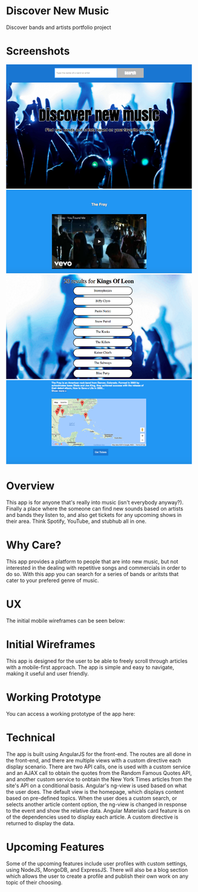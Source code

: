 <h1>Discover New Music</h1>

Discover bands and artists portfolio project

<h1>Screenshots</h1>

![Screenshot](https://github.com/ryj1023/Discover-The-Music-App/blob/master/Screenshot3.png)
![Screenshot](https://github.com/ryj1023/Discover-The-Music-App/blob/master/Screenshot1.png)
![Screenshot](https://github.com/ryj1023/Discover-The-Music-App/blob/master/Screenshot2.png)
![Screenshot](https://github.com/ryj1023/Discover-The-Music-App/blob/master/Screenshot4.png)

<h1>Overview</h1>

This app is for anyone that's really into music (isn't everybody anyway?). Finally a place where the someone can find new sounds based on artists and bands they listen to, and also get tickets for any upcoming shows in their area. Think Spotify, YouTube, and stubhub all in one. 

<h1>Why Care?</h1>

This app provides a platform to people that are into new music, but not interested in the dealing with repetitive songs and commercials in order to do so. With this app you can search for a series of bands or aritsts that cater to your prefered genre of music.

<h1>UX</h1>

The initial mobile wireframes can be seen below:

<h1>Initial Wireframes</h1>

This app is designed for the user to be able to freely scroll through articles with a mobile-first approach. The app is simple and easy to navigate, making it useful and user friendly.

<h1>Working Prototype</h1>

You can access a working prototype of the app here:

<h1>Technical</h1>

The app is built using AngularJS for the front-end. The routes are all done in the front-end, and there are multiple views with a custom directive each display scenario. There are two API calls, one is used with a custom service and an AJAX call to obtain the quotes from the Random Famous Quotes API, and another custom service to onbtain the New York Times articles from the site's API on a conditional basis. Angular's ng-view is used based on what the user does. The default view is the homepage, which displays content based on pre-defined topics. When the user does a custom search, or selects another article content option, the ng-view is changed in response to the event and show the relative data. Angular Materials card feature is on of the dependencies used to display each article. A custom directive is returned to display the data. 

<h1>Upcoming Features</h1>

Some of the upcoming features include user profiles with custom settings, using NodeJS, MongoDB, and ExpressJS. There will also be a blog section which allows the user to create a profile and publish their own work on any topic of their choosing. 

